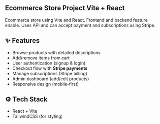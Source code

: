 ## Ecommerce Store Project Vite + React

Ecommerce store using Vite and React. Frontend and backend feature enable. Uses API and can accept payment and subscriptions using Stripe.

## ✨ Features
- Browse products with detailed descriptions
- Add/remove items from cart
- User authentication (signup & login)
- Checkout flow with **Stripe payments**
- Manage subscriptions (Stripe billing)
- Admin dashboard (add/edit products)
- Responsive design (mobile-first)

## ⚙️ Tech Stack
- React + Vite
- TailwindCSS (for styling)
